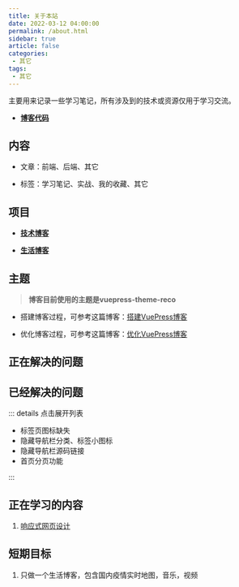```yaml
---
title: 关于本站
date: 2022-03-12 04:00:00
permalink: /about.html
sidebar: true
article: false
categories:
 - 其它
tags:
 - 其它
---
```


主要用来记录一些学习笔记，所有涉及到的技术或资源仅用于学习交流。

<!-- more -->

<Boxx type="warning" changeTime="1000"/>

- [**博客代码**](https://github.com/linshanzeng/linshanzeng.github.io)

<!-- ## GitHub

[![linshanzeng's github stats](https://github-readme-stats.vercel.app/api?username=linshanzeng)](https://github.com/anuraghazra/github-readme-stats)

[![linshanzeng's Github chart](http://ghchart.rshah.org/linshanzeng)](http://ghchart.rshah.org/linshanzeng) -->

## 内容

<!-- [![Top Langs](https://github-readme-stats.vercel.app/api/top-langs/?username=linshanzeng&layout=compact)](https://github.com/linshanzeng/github-readme-stats) -->

- 文章：前端、后端、其它

- 标签：学习笔记、实战、我的收藏、其它

## 项目

- [**技术博客**](/)

- [**生活博客**](https://linshanzeng.github.io/life)

## 主题

> **博客目前使用的主题是vuepress-theme-reco**

- 搭建博客过程，可参考这篇博客：[搭建VuePress博客](https://linshanzeng.github.io/views/frontend/hello-blog)

- 优化博客过程，可参考这篇博客：[优化VuePress博客](https://linshanzeng.github.io/views/frontend/hello-blog)

## 正在解决的问题

## 已经解决的问题

::: details 点击展开列表

- 标签页图标缺失
- 隐藏导航栏分类、标签小图标
- 隐藏导航栏源码链接
- 首页分页功能

:::

## 正在学习的内容

1. [响应式网页设计](https://chinese.freecodecamp.org/learn/responsive-web-design/)

## 短期目标

1. 只做一个生活博客，包含国内疫情实时地图，音乐，视频
